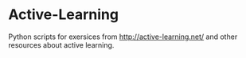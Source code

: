 # Active-Learning
Python scripts for exersices from http://active-learning.net/ and other resources about active learning.
